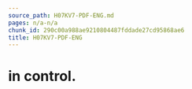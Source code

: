 ```yaml
---
source_path: H07KV7-PDF-ENG.md
pages: n/a-n/a
chunk_id: 290c00a988ae9210804487fddade27cd95868ae6
title: H07KV7-PDF-ENG
---
```

# in control.
